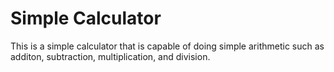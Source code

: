 # Simple Calculator
This is a simple calculator that is capable of doing simple arithmetic such as additon, subtraction, multiplication, and division.